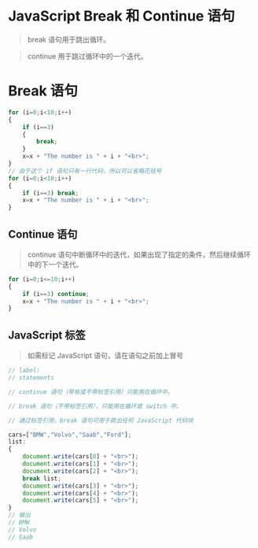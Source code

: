 # JavaScript Break 和 Continue 语句

> break 语句用于跳出循环。

>continue 用于跳过循环中的一个迭代。


# Break 语句
```javascript
for (i=0;i<10;i++)
{
    if (i==3)
    {
        break;
    }
    x=x + "The number is " + i + "<br>";
}
// 由于这个 if 语句只有一行代码，所以可以省略花括号
for (i=0;i<10;i++)
{
    if (i==3) break;
    x=x + "The number is " + i + "<br>";
}
```
## Continue 语句
> continue 语句中断循环中的迭代，如果出现了指定的条件，然后继续循环中的下一个迭代。
```javascript
for (i=0;i<=10;i++)
{
    if (i==3) continue;
    x=x + "The number is " + i + "<br>";
}
```

## JavaScript 标签
> 如需标记 JavaScript 语句，请在语句之前加上冒号
```javascript
// label:
// statements

// continue 语句（带有或不带标签引用）只能用在循环中。

// break 语句（不带标签引用），只能用在循环或 switch 中。

// 通过标签引用，break 语句可用于跳出任何 JavaScript 代码块

cars=["BMW","Volvo","Saab","Ford"];
list: 
{
    document.write(cars[0] + "<br>"); 
    document.write(cars[1] + "<br>"); 
    document.write(cars[2] + "<br>"); 
    break list;
    document.write(cars[3] + "<br>"); 
    document.write(cars[4] + "<br>"); 
    document.write(cars[5] + "<br>"); 
}
// 输出
// BMW
// Volvo
// Saab
```

